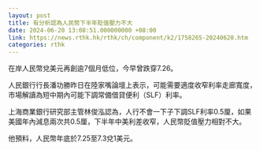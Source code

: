 ```yaml
---
layout: post
title: 有分析認為人民幣下半年貶值壓力不大
date: 2024-06-20 13:08:51.000000000 +08:00
link: https://news.rthk.hk/rthk/ch/component/k2/1758265-20240620.htm
categories: rthk
---
```


在岸人民幣兌美元再創逾7個月低位，今早曾跌穿7.26。

人民銀行行長潘功勝昨日在陸家嘴論壇上表示，可能需要適度收窄利率走廊寬度，市場解讀為短中期內可能下調常備借貸便利（SLF）利率。

上海商業銀行研究部主管林俊泓認為，人行不會一下子下調SLF利率0.5厘，如果美國年內減息兩次共0.5厘，下半年中美利差收窄，人民幣貶值壓力相對不大。

他預料，人民幣年底於7.25至7.3兌1美元。
